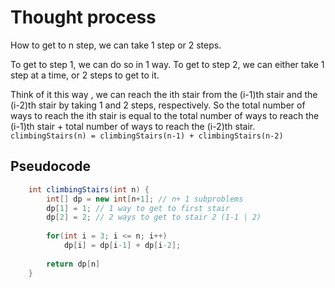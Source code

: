﻿# Thought process
How to get to n step, we can take 1 step or 2 steps.

To get to step 1, we can do so in 1 way. To get to step 2, we can either take 1 step at a time, or 2 steps to get to it. 

Think of it this way , we can reach the ith stair from the (i-1)th stair and the (i-2)th stair by taking 1 and 2 steps, respectively. So the total number of ways to reach the ith stair is equal to  the total number of ways to reach the (i-1)th stair + total number of ways to reach the (i-2)th stair.  
`climbingStairs(n) = climbingStairs(n-1) + climbingStairs(n-2)`

## Pseudocode
```c#
    int climbingStairs(int n) {
        int[] dp = new int[n+1]; // n+ 1 subproblems
        dp[1] = 1; // 1 way to get to first stair
        dp[2] = 2; // 2 ways to get to stair 2 (1-1 | 2)
        
        for(int i = 3; i <= n; i++)
            dp[i] = dp[i-1] + dp[i-2];
        
        return dp[n]
    }
```